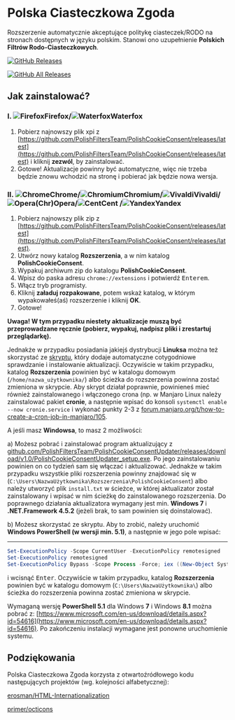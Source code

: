 # Polska Ciasteczkowa Zgoda

Rozszerzenie automatycznie akceptujące politykę ciasteczek/RODO na stronach dostępnych w języku polskim. Stanowi ono uzupełnienie **Polskich Filtrów Rodo-Ciasteczkowych**.

[![GitHub Releases](https://img.shields.io/github/downloads/PolishFiltersTeam/PolishCookieConsent/latest/total.svg)](https://github.com/PolishFiltersTeam/PolishCookieConsent/releases/latest)

[![GitHub All Releases](https://img.shields.io/github/downloads/PolishFiltersTeam/PolishCookieConsent/total.svg?colorB=blue)](https://github.com/PolishFiltersTeam/PolishCookieConsent/releases)


## **Jak zainstalować?**
### **I. ![Firefox][Firefox]Firefox/![Waterfox][Waterfox]Waterfox**
1. Pobierz najnowszy plik xpi z [https://github.com/PolishFiltersTeam/PolishCookieConsent/releases/latest](https://github.com/PolishFiltersTeam/PolishCookieConsent/releases/latest) i kliknij **zezwól**, by zainstalować.
2. Gotowe! Aktualizacje powinny być automatyczne, więc nie trzeba będzie znowu wchodzić na stronę i pobierać jak będzie nowa wersja.

### **II. ![Chrome][Chrome]Chrome/![Chromium][Chromium]Chromium/![Vivaldi][Vivaldi]Vivaldi/![Opera][Opera](Chr)Opera/![Cent][Cent]Cent /![Yandex][Yandex]Yandex**
1. Pobierz najnowszy plik zip z [https://github.com/PolishFiltersTeam/PolishCookieConsent/releases/latest](https://github.com/PolishFiltersTeam/PolishCookieConsent/releases/latest).
2. Utwórz nowy katalog **Rozszerzenia**, a w nim katalog **PolishCookieConsent**.
3. Wypakuj archiwum zip do katalogu **PolishCookieConsent**.
4. Wpisz do paska adresu `chrome://extensions` i potwierdź <kbd>Enterem</kbd>.
5. Włącz tryb programisty.
6. Kliknij **załaduj rozpakowane**, potem wskaż katalog, w którym wypakowałeś(aś) rozszerzenie i kliknij **OK**.
7. Gotowe!

**Uwaga! W tym przypadku niestety aktualizacje muszą być przeprowadzane ręcznie (pobierz, wypakuj, nadpisz pliki i zrestartuj przeglądarkę).**

Jednakże w przypadku posiadania jakiejś dystrybucji **Linuksa** można też skorzystać ze [skryptu](https://raw.githubusercontent.com/PolishFiltersTeam/PolishCookieConsent/master/updates/update_PolishCookieConsent_chromium.sh), który dodaje automatyczne cotygodniowe sprawdzanie i instalowanie aktualizacji. Oczywiście w takim przypadku, katalog **Rozszerzenia** powinien być w katalogu domowym (`/home/nazwa_użytkownika/`) albo ścieżka do rozszerzenia powinna zostać zmieniona w skrypcie. Aby skrypt działał poprawnie, powinieneś mieć również zainstalowanego i włączonego crona (np. w Manjaro Linux należy zainstalować pakiet **cronie**, a następnie wpisać do konsoli `systemctl enable --now cronie.service` i wykonać punkty 2-3 z [forum.manjaro.org/t/how-to-create-a-cron-job-in-manjaro/105](https://forum.manjaro.org/t/how-to-create-a-cron-job-in-manjaro/105).

A jeśli masz **Windowsa**, to masz 2 możliwości:

a) Możesz pobrać i zainstalować program aktualizujący z [github.com/PolishFiltersTeam/PolishCookieConsentUpdater/releases/download/v1.0/PolishCookieConsentUpdater_setup.exe](https://github.com/PolishFiltersTeam/PolishCookieConsentUpdater/releases/download/v1.0/PolishCookieConsentUpdater_setup.exe). Po jego zainstalowaniu powinien on co tydzień sam się włączać i aktualizować. Jednakże w takim przypadku wszystkie pliki rozszerzenia powinny znajdować się w (`C:\Users\NazwaUżytkownika\Rozszerzenia\PolishCookieConsent`) albo należy utworzyć plik `install.txt` w ścieżce, w której aktualizator został zainstalowany i wpisać w nim ścieżkę do zainstalowanego rozszerzenia.
Do poprawnego działania aktualizatora wymagany jest min. **Windows 7** i **.NET.Framework 4.5.2** (jeżeli brak, to sam powinien się doinstalować).

b) Możesz skorzystać ze skryptu. Aby to zrobić, należy uruchomić **Windows PowerShell (w wersji min. 5.1)**, a następnie w jego pole wpisać:

---

```powershell
Set-ExecutionPolicy -Scope CurrentUser -ExecutionPolicy remotesigned
Set-ExecutionPolicy remotesigned
Set-ExecutionPolicy Bypass -Scope Process -Force; iex ((New-Object System.Net.WebClient).DownloadString('https://raw.githubusercontent.com/PolishFiltersTeam/PolishCookieConsent/master/updates/update_PolishCookieConsent_chromium.ps1'))
```

 i wcisnąć <kbd>Enter</kbd>. Oczywiście w takim przypadku, katalog **Rozszerzenia** powinien być w katalogu domowym (`C:\Users\NazwaUżytkownika\`) albo ścieżka do rozszerzenia powinna zostać zmieniona w skrypcie.

Wymaganą wersję **PowerShell 5.1** dla Windows **7** i Windows **8.1** można pobrać z:
[https://www.microsoft.com/en-us/download/details.aspx?id=54616](https://www.microsoft.com/en-us/download/details.aspx?id=54616).
Po zakończeniu instalacji wymagane jest ponowne uruchomienie systemu.

[Firefox]: https://cdnjs.cloudflare.com/ajax/libs/browser-logos/46.1.0/firefox/firefox_24x24.png "Mozilla Firefox"
[Waterfox]: https://cdnjs.cloudflare.com/ajax/libs/browser-logos/46.1.0/waterfox/waterfox_24x24.png "Waterfox"
[Chrome]: https://cdnjs.cloudflare.com/ajax/libs/browser-logos/46.1.0/chrome/chrome_24x24.png "Google Chrome"
[Chromium]: https://cdnjs.cloudflare.com/ajax/libs/browser-logos/46.1.0/chromium/chromium_24x24.png "Chromium"
[Vivaldi]: https://cdnjs.cloudflare.com/ajax/libs/browser-logos/46.1.0/vivaldi/vivaldi_24x24.png "Vivaldi"
[Opera]: https://cdnjs.cloudflare.com/ajax/libs/browser-logos/46.1.0/opera/opera_24x24.png "Opera"
[Cent]: https://cdnjs.cloudflare.com/ajax/libs/browser-logos/46.1.0/cent/cent_24x24.png "Cent Browser"
[Yandex]: https://cdnjs.cloudflare.com/ajax/libs/browser-logos/46.1.0/yandex/yandex_24x24.png "Yandex Browser"

## **Podziękowania**

Polska Ciasteczkowa Zgoda korzysta z otwartoźródłowego kodu następujących projektów (wg. kolejności alfabetycznej):

[erosman/HTML-Internationalization](https://github.com/erosman/HTML-Internationalization)

[primer/octicons](https://github.com/primer/octicons/)
